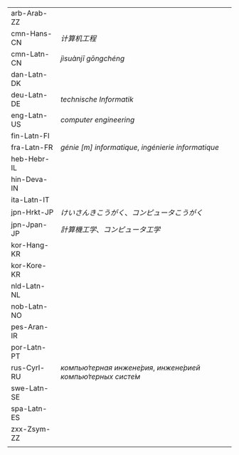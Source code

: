 | | |
|-|-|
| arb-Arab-ZZ |  |
| cmn-Hans-CN | _计算机工程_ |
| cmn-Latn-CN | _jìsuànjī gōngchéng_ |
| dan-Latn-DK |  |
| deu-Latn-DE | _technische Informatik_ |
| eng-Latn-US | _computer engineering_ |
| fin-Latn-FI |  |
| fra-Latn-FR | _génie [m] informatique_, _ingénierie informatique_ |
| heb-Hebr-IL |  |
| hin-Deva-IN |  |
| ita-Latn-IT |  |
| jpn-Hrkt-JP | _けいさんきこうがく_、_コンピュータこうがく_ |
| jpn-Jpan-JP | _計算機工学_、_コンピュータ工学_ |
| kor-Hang-KR |  |
| kor-Kore-KR |  |
| nld-Latn-NL |  |
| nob-Latn-NO |  |
| pes-Aran-IR |  |
| por-Latn-PT |  |
| rus-Cyrl-RU | _компью́терная инжене́рия_, _инжене́рией компью́терных систе́м_ |
| swe-Latn-SE |  |
| spa-Latn-ES |  |
| zxx-Zsym-ZZ |  |
|  |  |
